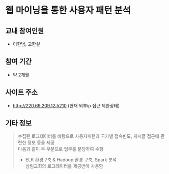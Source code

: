 # 웹 마이닝을 통한 사용자 패턴 분석
 
## 교내 참여인원
- 이한범, 고한설

## 참여 기간
- 약 2개월

## 사이트 주소
- http://220.69.209.12:5210 (현재 외부ip 접근 제한상태)

## 기타 정보    
> 수집된 로그데이터를 바탕으로 사용자패턴과 국가별 접속빈도, 게시글 접근에 관련한 정보 등을 제공   
> 다음과 같이 두 부분으로 업무를 분담하여 수행
> - ELK 환경구축 & Hadoop 환경 구축, Spark 분석   
> 삼림교회의 로그데이터를 제공받아 사용함

